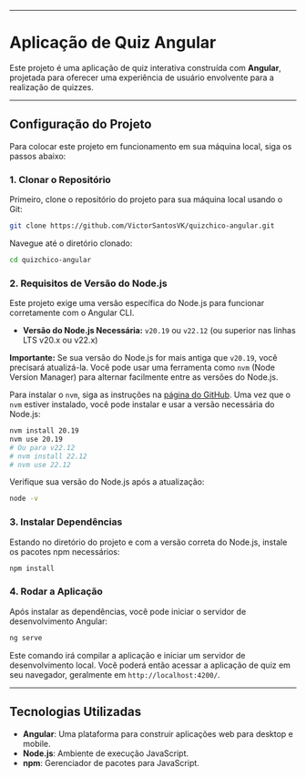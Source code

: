 
-----

# Aplicação de Quiz Angular

Este projeto é uma aplicação de quiz interativa construída com **Angular**, projetada para oferecer uma experiência de usuário envolvente para a realização de quizzes.

-----

## Configuração do Projeto

Para colocar este projeto em funcionamento em sua máquina local, siga os passos abaixo:

### 1\. Clonar o Repositório

Primeiro, clone o repositório do projeto para sua máquina local usando o Git:

```bash
git clone https://github.com/VictorSantosVK/quizchico-angular.git
```

Navegue até o diretório clonado:

```bash
cd quizchico-angular
```

### 2\. Requisitos de Versão do Node.js

Este projeto exige uma versão específica do Node.js para funcionar corretamente com o Angular CLI.

  * **Versão do Node.js Necessária:** `v20.19` ou `v22.12` (ou superior nas linhas LTS v20.x ou v22.x)

**Importante:** Se sua versão do Node.js for mais antiga que `v20.19`, você precisará atualizá-la. Você pode usar uma ferramenta como `nvm` (Node Version Manager) para alternar facilmente entre as versões do Node.js.

Para instalar o `nvm`, siga as instruções na [página do GitHub](https://github.com/nvm-sh/nvm). Uma vez que o `nvm` estiver instalado, você pode instalar e usar a versão necessária do Node.js:

```bash
nvm install 20.19
nvm use 20.19
# Ou para v22.12
# nvm install 22.12
# nvm use 22.12
```

Verifique sua versão do Node.js após a atualização:

```bash
node -v
```

### 3\. Instalar Dependências

Estando no diretório do projeto e com a versão correta do Node.js, instale os pacotes npm necessários:

```bash
npm install
```

### 4\. Rodar a Aplicação

Após instalar as dependências, você pode iniciar o servidor de desenvolvimento Angular:

```bash
ng serve
```

Este comando irá compilar a aplicação e iniciar um servidor de desenvolvimento local. Você poderá então acessar a aplicação de quiz em seu navegador, geralmente em `http://localhost:4200/`.

-----

## Tecnologias Utilizadas

  * **Angular**: Uma plataforma para construir aplicações web para desktop e mobile.
  * **Node.js**: Ambiente de execução JavaScript.
  * **npm**: Gerenciador de pacotes para JavaScript.
